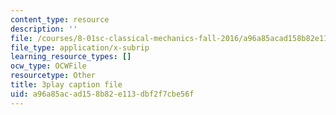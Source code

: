 ```yaml
---
content_type: resource
description: ''
file: /courses/8-01sc-classical-mechanics-fall-2016/a96a85acad158b82e113dbf2f7cbe56f_X9K8LT7SCZ0.srt
file_type: application/x-subrip
learning_resource_types: []
ocw_type: OCWFile
resourcetype: Other
title: 3play caption file
uid: a96a85ac-ad15-8b82-e113-dbf2f7cbe56f
---
```

